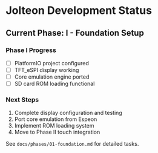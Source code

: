 # Jolteon Development Status

## Current Phase: I - Foundation Setup

### Phase I Progress
- [ ] PlatformIO project configured
- [ ] TFT_eSPI display working
- [ ] Core emulation engine ported
- [ ] SD card ROM loading functional

### Next Steps
1. Complete display configuration and testing
2. Port core emulation from Espeon
3. Implement ROM loading system
4. Move to Phase II touch integration

See `docs/phases/01-foundation.md` for detailed tasks.
